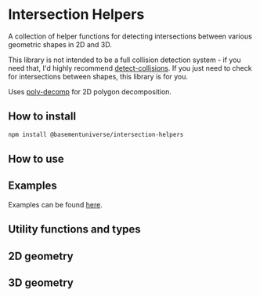 # Intersection Helpers

A collection of helper functions for detecting intersections between various geometric shapes in 2D and 3D.

This library is not intended to be a full collision detection system - if you need that, I'd highly recommend [detect-collisions](https://www.npmjs.com/package/detect-collisions). If you just need to check for intersections between shapes, this library is for you.

Uses [poly-decomp](https://www.npmjs.com/package/poly-decomp) for 2D polygon decomposition.

## How to install

```bash
npm install @basementuniverse/intersection-helpers
```

## How to use

## Examples

Examples can be found [here](/examples/index.html).

## Utility functions and types

## 2D geometry

## 3D geometry
